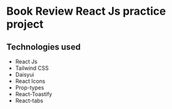 # Book Review React Js practice project

## Technologies used

- React Js
- Tailwind CSS
- Daisyui
- React Icons
- Prop-types
- React-Toastify
- React-tabs
